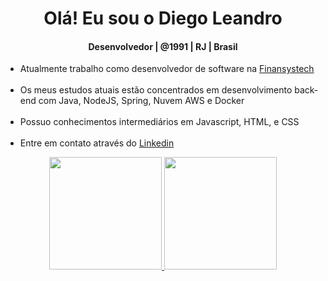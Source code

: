 <div align="center">

                                             
# Olá! Eu sou o Diego Leandro
  #### Desenvolvedor | @1991 | RJ | Brasil

</div>
<ul>
  <li>Atualmente trabalho como desenvolvedor de software na <a href="https://www.finansystech.com.br/?lang=pt">Finansystech</a></li>
  <br>
 
  <li>Os meus estudos atuais estão concentrados em desenvolvimento back-end com Java, NodeJS, Spring, Nuvem AWS e Docker</li>
  <br>
  <li>Possuo conhecimentos intermediários em Javascript, HTML, e CSS</li>
  <br>
  <li>Entre em contato através do   <a href="https://www.linkedin.com/in/diegoleandrogaspar/">Linkedin</a></li>
</ul>

<div align="center">
  <a href="https://github.com/diegoleandrogaspar">
  <img height="180em" src="https://github-readme-stats.vercel.app/api?username=diegoleandrogaspar&show_icons=true&theme=dracula&include_all_commits=true&count_private=true"/>
  <img height="180em" src="https://github-readme-stats.vercel.app/api/top-langs/?username=diegoleandrogaspar&layout=compact&langs_count=7&theme=dracula"/>
</div>
